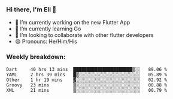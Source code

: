 ### Hi there, I'm Eli 👋
- 🔭 I’m currently working on the new Flutter App
- 🌱 I’m currently learning Go
- 🦄 I’m looking to collaborate with other flutter developers
- 😄 Pronouns: He/Him/His

### Weekly breakdown:
<!--START_SECTION:waka-->
```text
Dart     40 hrs 13 mins  ██████████████████████▒░░   89.06 % 
YAML     2 hrs 39 mins   █▒░░░░░░░░░░░░░░░░░░░░░░░   05.89 % 
Other    1 hr 19 mins    ▓░░░░░░░░░░░░░░░░░░░░░░░░   02.92 % 
Groovy   23 mins         ▒░░░░░░░░░░░░░░░░░░░░░░░░   00.88 % 
XML      21 mins         ▒░░░░░░░░░░░░░░░░░░░░░░░░   00.79 % 
```
<!--END_SECTION:waka-->

